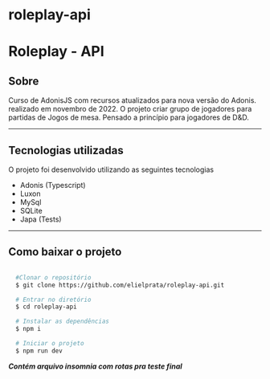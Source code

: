 # roleplay-api

# **Roleplay - API**

## Sobre

Curso de AdonisJS com recursos atualizados para nova versão do Adonis. realizado em novembro de 2022. O projeto criar grupo de jogadores para partidas de Jogos de mesa. Pensado a princípio para jogadores de D&D.

---

## Tecnologias utilizadas

O projeto foi desenvolvido utilizando as seguintes tecnologias

- Adonis (Typescript)
- Luxon
- MySql
- SQLite
- Japa (Tests)

---

## Como baixar o projeto

```bash

  #Clonar o repositório
  $ git clone https://github.com/elielprata/roleplay-api.git

  # Entrar no diretório
  $ cd roleplay-api

  # Instalar as dependências
  $ npm i

  # Iniciar o projeto 
  $ npm run dev

```

**_Contém arquivo insomnia com rotas pra teste final_**
